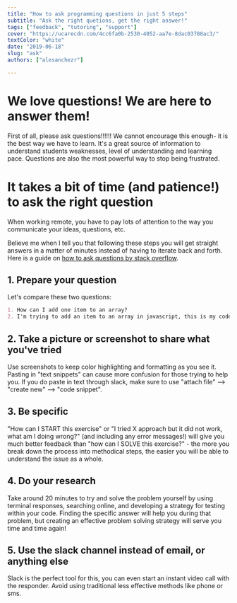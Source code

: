 ```yaml
---
title: "How to ask programming questions in just 5 steps"
subtitle: "Ask the right quetions, get the right answer!"
tags: ["feedback", "tutoring", "support"]
cover: "https://ucarecdn.com/4cc6fa0b-2530-4052-aa7e-8dac03788ac3/"
textColor: "white"
date: "2019-06-18"
slug: "ask"
authors: ["alesanchezr"]

---
```


# We love questions! We are here to answer them!

First of all, please ask questions!!!!!! We cannot encourage this enough- it is the best way we have to learn. It's a great source of information to understand students weaknesses, level of understanding and learning pace. Questions are also the most powerful way to stop being frustrated.

# It takes a bit of time (and patience!) to ask the right question

When working remote, you have to pay lots of attention to the way you communicate your ideas, questions, etc.

Believe me when I tell you that following these steps you will get straight answers in a matter of minutes instead of having to iterate back and forth. Here is a guide on [how to ask questions by stack overflow](https://stackoverflow.com/help/how-to-ask).

## 1. Prepare your question

Let's compare these two questions:
```md
1. How can I add one item to an array?
2. I'm trying to add an item to an array in javascript, this is my code but its not working (screenshoot), what am I doing wrong?
```

## 2. Take a picture or screenshot to share what you've tried

Use screenshots to keep color highlighting and formatting as you see it. Pasting in "text snippets" can cause more confusion for those trying to help you. If you do paste in text through slack, make sure to use "attach file" --> "create new" --> "code snippet".

## 3. Be specific

"How can I START this exercise" or "I tried X approach but it did not work, what am I doing wrong?" (and including any error messages!) will give you much better feedback than "how can I SOLVE this exercise?" - the more you break down the process into methodical steps, the easier you will be able to understand the issue as a whole.

## 4. Do your research

Take around 20 minutes to try and solve the problem yourself by using terminal responses, searching online, and developing a strategy for testing within your code. Finding the specific answer will help you during that problem, but creating an effective problem solving strategy will serve you time and time again!

## 5. Use the slack channel instead of email, or anything else

Slack is the perfect tool for this, you can even start an instant video call with the responder. Avoid using traditional less effective methods like phone or sms.
